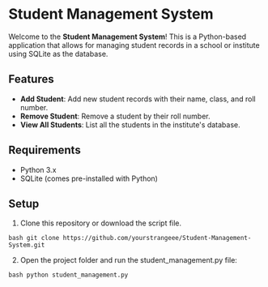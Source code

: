 # Student Management System

Welcome to the **Student Management System**! This is a Python-based application that allows for managing student records in a school or institute using SQLite as the database.

## Features
- **Add Student**: Add new student records with their name, class, and roll number.
- **Remove Student**: Remove a student by their roll number.
- **View All Students**: List all the students in the institute's database.

## Requirements
- Python 3.x
- SQLite (comes pre-installed with Python)

## Setup

1. Clone this repository or download the script file.

```bash git clone https://github.com/yourstrangeee/Student-Management-System.git```

2. Open the project folder and run the student_management.py file:

```bash python student_management.py```

